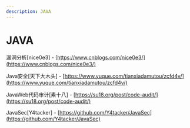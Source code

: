 ```yaml
---
description: JAVA
---
```


# JAVA

漏洞分析\[nice0e3] - [https://www.cnblogs.com/nice0e3/](https://www.cnblogs.com/nice0e3/)

Java安全\[天下大木头] - [https://www.yuque.com/tianxiadamutou/zcfd4v/](https://www.yuque.com/tianxiadamutou/zcfd4v/)

JavaWeb代码审计\[素十八] - [https://su18.org/post/code-audit/](https://su18.org/post/code-audit/)

JavaSec\[Y4tacker] - [https://github.com/Y4tacker/JavaSec](https://github.com/Y4tacker/JavaSec)

